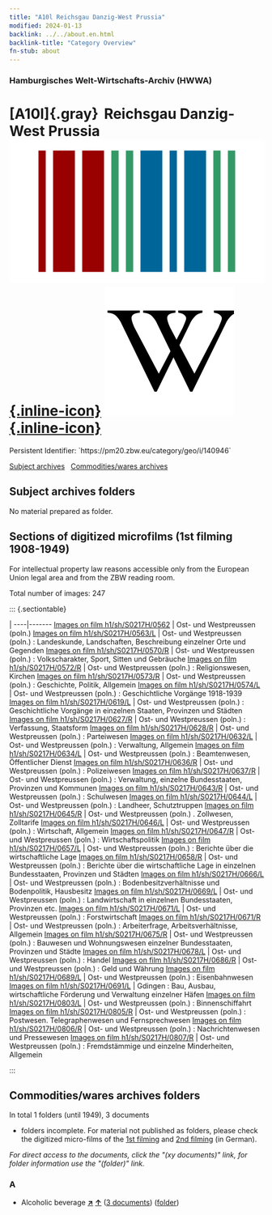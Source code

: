 ```yaml
---
title: "A10l Reichsgau Danzig-West Prussia"
modified: 2024-01-13
backlink: ../../about.en.html
backlink-title: "Category Overview"
fn-stub: about
---
```


### Hamburgisches Welt-Wirtschafts-Archiv (HWWA)

# [A10l]{.gray}&#8201; Reichsgau Danzig-West Prussia &#160; [![Wikidata](/images/Wikidata-logo.svg "Wikidata"){.inline-icon}](http://www.wikidata.org/entity/Q510368) [![Wikipedia](/images/Wikipedia-W.svg "Wikipedia"){.inline-icon}](https://en.wikipedia.org/wiki/Reichsgau_Danzig-West_Prussia)

<div class="hint">Persistent Identifier: `https://pm20.zbw.eu/category/geo/i/140946`</div>





[Subject archives](#subject-archives-folders) &#160; [Commodities/wares archives](#commoditieswares-archives-folders)




## Subject archives folders








No material prepared as folder.



<a id="filmsections" />

## Sections of digitized microfilms (1st filming 1908-1949)

<p>For intellectual property law reasons accessible only from the European Union legal area and from the ZBW reading room.</p>



<p>Total number of images: 247</p>




::: {.sectiontable}

 | 
----|-------
<a class="btn" href="https://pm20.zbw.eu/film/h1/sh/S0217H/0562" rel="nofollow">Images on film h1/sh/S0217H/0562</a> | Ost- und Westpreussen (poln.)
<a class="btn" href="https://pm20.zbw.eu/film/h1/sh/S0217H/0563/L" rel="nofollow">Images on film h1/sh/S0217H/0563/L</a> | Ost- und Westpreussen (poln.) : Landeskunde, Landschaften, Beschreibung einzelner Orte und Gegenden
<a class="btn" href="https://pm20.zbw.eu/film/h1/sh/S0217H/0570/R" rel="nofollow">Images on film h1/sh/S0217H/0570/R</a> | Ost- und Westpreussen (poln.) : Volkscharakter, Sport, Sitten und Gebräuche
<a class="btn" href="https://pm20.zbw.eu/film/h1/sh/S0217H/0572/R" rel="nofollow">Images on film h1/sh/S0217H/0572/R</a> | Ost- und Westpreussen (poln.) : Religionswesen, Kirchen
<a class="btn" href="https://pm20.zbw.eu/film/h1/sh/S0217H/0573/R" rel="nofollow">Images on film h1/sh/S0217H/0573/R</a> | Ost- und Westpreussen (poln.) : Geschichte, Politik, Allgemein
<a class="btn" href="https://pm20.zbw.eu/film/h1/sh/S0217H/0574/L" rel="nofollow">Images on film h1/sh/S0217H/0574/L</a> | Ost- und Westpreussen (poln.) : Geschichtliche Vorgänge 1918-1939
<a class="btn" href="https://pm20.zbw.eu/film/h1/sh/S0217H/0619/L" rel="nofollow">Images on film h1/sh/S0217H/0619/L</a> | Ost- und Westpreussen (poln.) : Geschichtliche Vorgänge in einzelnen Staaten, Provinzen und Städten
<a class="btn" href="https://pm20.zbw.eu/film/h1/sh/S0217H/0627/R" rel="nofollow">Images on film h1/sh/S0217H/0627/R</a> | Ost- und Westpreussen (poln.) : Verfassung, Staatsform
<a class="btn" href="https://pm20.zbw.eu/film/h1/sh/S0217H/0628/R" rel="nofollow">Images on film h1/sh/S0217H/0628/R</a> | Ost- und Westpreussen (poln.) : Parteiwesen
<a class="btn" href="https://pm20.zbw.eu/film/h1/sh/S0217H/0632/L" rel="nofollow">Images on film h1/sh/S0217H/0632/L</a> | Ost- und Westpreussen (poln.) : Verwaltung, Allgemein
<a class="btn" href="https://pm20.zbw.eu/film/h1/sh/S0217H/0634/L" rel="nofollow">Images on film h1/sh/S0217H/0634/L</a> | Ost- und Westpreussen (poln.) : Beamtenwesen, Öffentlicher Dienst
<a class="btn" href="https://pm20.zbw.eu/film/h1/sh/S0217H/0636/R" rel="nofollow">Images on film h1/sh/S0217H/0636/R</a> | Ost- und Westpreussen (poln.) : Polizeiwesen
<a class="btn" href="https://pm20.zbw.eu/film/h1/sh/S0217H/0637/R" rel="nofollow">Images on film h1/sh/S0217H/0637/R</a> | Ost- und Westpreussen (poln.) : Verwaltung, einzelne Bundesstaaten, Provinzen und Kommunen
<a class="btn" href="https://pm20.zbw.eu/film/h1/sh/S0217H/0643/R" rel="nofollow">Images on film h1/sh/S0217H/0643/R</a> | Ost- und Westpreussen (poln.) : Schulwesen
<a class="btn" href="https://pm20.zbw.eu/film/h1/sh/S0217H/0644/L" rel="nofollow">Images on film h1/sh/S0217H/0644/L</a> | Ost- und Westpreussen (poln.) : Landheer, Schutztruppen
<a class="btn" href="https://pm20.zbw.eu/film/h1/sh/S0217H/0645/R" rel="nofollow">Images on film h1/sh/S0217H/0645/R</a> | Ost- und Westpreussen (poln.) . Zollwesen, Zolltarife
<a class="btn" href="https://pm20.zbw.eu/film/h1/sh/S0217H/0646/L" rel="nofollow">Images on film h1/sh/S0217H/0646/L</a> | Ost- und Westpreussen (poln.) : Wirtschaft, Allgemein
<a class="btn" href="https://pm20.zbw.eu/film/h1/sh/S0217H/0647/R" rel="nofollow">Images on film h1/sh/S0217H/0647/R</a> | Ost- und Westpreussen (poln.) : Wirtschaftspolitik
<a class="btn" href="https://pm20.zbw.eu/film/h1/sh/S0217H/0657/L" rel="nofollow">Images on film h1/sh/S0217H/0657/L</a> | Ost- und Westpreussen (poln.) : Berichte über die wirtschaftliche Lage
<a class="btn" href="https://pm20.zbw.eu/film/h1/sh/S0217H/0658/R" rel="nofollow">Images on film h1/sh/S0217H/0658/R</a> | Ost- und Westpreussen (poln.) : Berichte über die wirtschaftliche Lage in einzelnen Bundesstaaten, Provinzen und Städten
<a class="btn" href="https://pm20.zbw.eu/film/h1/sh/S0217H/0666/L" rel="nofollow">Images on film h1/sh/S0217H/0666/L</a> | Ost- und Westpreussen (poln.) : Bodenbesitzverhältnisse und Bodenpolitik, Hausbesitz
<a class="btn" href="https://pm20.zbw.eu/film/h1/sh/S0217H/0669/L" rel="nofollow">Images on film h1/sh/S0217H/0669/L</a> | Ost- und Westpreussen (poln.) : Landwirtschaft in einzelnen Bundesstaaten, Provinzen etc.
<a class="btn" href="https://pm20.zbw.eu/film/h1/sh/S0217H/0671/L" rel="nofollow">Images on film h1/sh/S0217H/0671/L</a> | Ost- und Westpreussen (poln.) : Forstwirtschaft
<a class="btn" href="https://pm20.zbw.eu/film/h1/sh/S0217H/0671/R" rel="nofollow">Images on film h1/sh/S0217H/0671/R</a> | Ost- und Westpreussen (poln.) : Arbeiterfrage, Arbeitsverhältnisse, Allgemein
<a class="btn" href="https://pm20.zbw.eu/film/h1/sh/S0217H/0675/R" rel="nofollow">Images on film h1/sh/S0217H/0675/R</a> | Ost- und Westpreussen (poln.) : Bauwesen und Wohnungswesen einzelner Bundesstaaten, Provinzen und Städte
<a class="btn" href="https://pm20.zbw.eu/film/h1/sh/S0217H/0678/L" rel="nofollow">Images on film h1/sh/S0217H/0678/L</a> | Ost- und Westpreussen (poln.) : Handel
<a class="btn" href="https://pm20.zbw.eu/film/h1/sh/S0217H/0686/R" rel="nofollow">Images on film h1/sh/S0217H/0686/R</a> | Ost- und Westpreussen (poln.) : Geld und Währung
<a class="btn" href="https://pm20.zbw.eu/film/h1/sh/S0217H/0689/L" rel="nofollow">Images on film h1/sh/S0217H/0689/L</a> | Ost- und Westpreussen (poln.) : Eisenbahnwesen
<a class="btn" href="https://pm20.zbw.eu/film/h1/sh/S0217H/0691/L" rel="nofollow">Images on film h1/sh/S0217H/0691/L</a> | Gdingen : Bau, Ausbau, wirtschaftliche Förderung und Verwaltung einzelner Häfen
<a class="btn" href="https://pm20.zbw.eu/film/h1/sh/S0217H/0803/L" rel="nofollow">Images on film h1/sh/S0217H/0803/L</a> | Ost- und Westpreussen (poln.) : Binnenschiffahrt
<a class="btn" href="https://pm20.zbw.eu/film/h1/sh/S0217H/0805/R" rel="nofollow">Images on film h1/sh/S0217H/0805/R</a> | Ost- und Westpreussen (poln.) : Postwesen. Telegraphenwesen und Fernsprechwesen
<a class="btn" href="https://pm20.zbw.eu/film/h1/sh/S0217H/0806/R" rel="nofollow">Images on film h1/sh/S0217H/0806/R</a> | Ost- und Westpreussen (poln.) : Nachrichtenwesen und Pressewesen
<a class="btn" href="https://pm20.zbw.eu/film/h1/sh/S0217H/0807/R" rel="nofollow">Images on film h1/sh/S0217H/0807/R</a> | Ost- und Westpreussen (poln.) : Fremdstämmige und einzelne Minderheiten, Allgemein


:::














## Commodities/wares archives folders











In total 1 folders (until 1949), 3 documents
- folders incomplete.  For material not published as folders, please check the
digitized micro-films of the [1st filming](/film/h1_wa.de.html) and [2nd
filming](/film/h2_wa.de.html) (in German).

_For direct access to the documents, click the "(xy documents)" link, for folder information use the "(folder)" link._



### A

- Alcoholic beverage [**&nearr;**](../../../ware/i/141966/about.en.html "Alcoholic beverage (xXX all over the world)") [**&uarr;**](../../../ware/about.en.html#PID20.02-Sp "Ware category system") (<a href="https://pm20.zbw.eu/iiifview/folder/wa/141966,140946" title="about: Alcoholic beverage : Reichsgau Danzig-West Prussia" target="_blank">3 documents</a>) ([folder](../../../../folder/wa/1419xx/141966/1409xx/140946/about.en.html))




